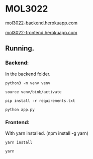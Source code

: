 # MOL3022

[mol3022-backend.herokuapp.com](mol3022-backend.herokuapp.com)

[mol3022-frontend.herokuapp.com](mol3022-frontend.herokuapp.com)

##  Running. 

### Backend: 

In the backend folder. 

```
python3 -m venv venv
```

```
source venv/binb/activate
```

```
pip install -r requirements.txt
```

```
python app.py
```

### Frontend: 

With yarn installed. (npm install -g yarn) 

```
yarn install
```

```
yarn
```


